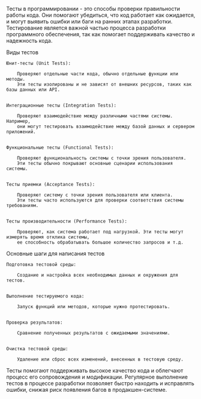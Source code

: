Тесты в программировании - это способы проверки правильности работы кода. Они помогают убедиться,
что код работает как ожидается, и могут выявить ошибки или баги на ранних этапах разработки.
Тестирование является важной частью процесса разработки программного обеспечения,
так как помогает поддерживать качество и надежность кода.


Виды тестов

    Юнит-тесты (Unit Tests):

        Проверяют отдельные части кода, обычно отдельные функции или методы.
        Эти тесты изолированы и не зависят от внешних ресурсов, таких как базы данных или API.


    Интеграционные тесты (Integration Tests):

        Проверяют взаимодействие между различными частями системы. Например,
        они могут тестировать взаимодействие между базой данных и сервером приложений.


    Функциональные тесты (Functional Tests):

        Проверяют функциональность системы с точки зрения пользователя.
        Эти тесты обычно покрывают основные сценарии использования системы.


    Тесты приемки (Acceptance Tests):

        Проверяют систему с точки зрения пользователя или клиента.
        Эти тесты часто используются для проверки соответствия системы требованиям.


    Тесты производительности (Performance Tests):

        Проверяют, как система работает под нагрузкой. Эти тесты могут измерять время отклика системы,
        ее способность обрабатывать большое количество запросов и т.д.



Основные шаги для написания тестов

    Подготовка тестовой среды:

        Создание и настройка всех необходимых данных и окружения для тестов.


    Выполнение тестируемого кода:
    
        Запуск функций или методов, которые нужно протестировать.


    Проверка результатов:

        Сравнение полученных результатов с ожидаемыми значениями.


    Очистка тестовой среды:

        Удаление или сброс всех изменений, внесенных в тестовую среду.



Тесты помогают поддерживать высокое качество кода и облегчают процесс его сопровождения и модификации. 
Регулярное выполнение тестов в процессе разработки позволяет быстро находить и исправлять ошибки, 
снижая риск появления багов в продакшен-системе.
